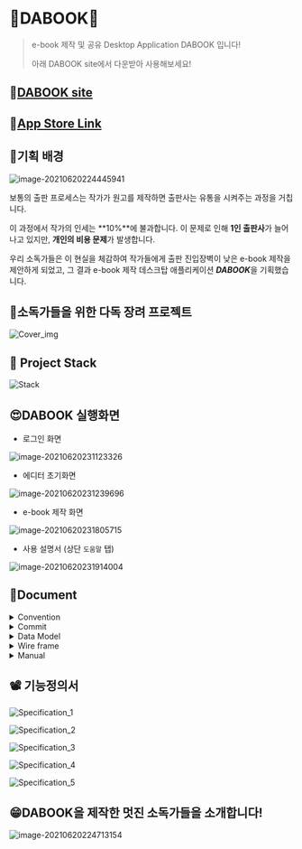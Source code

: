 # 📖DABOOK📖

> e-book 제작 및 공유 Desktop Application DABOOK 입니다!
>
> 아래 DABOOK site에서 다운받아 사용해보세요!

## 🎀[DABOOK site](https://contact.dabook.site)

## 🎊[App Store Link](https://apps.apple.com/kr/app/dabook/id1552689997?mt=12)

## 🎨기획 배경

![image-20210620224445941](images/image-20210620224445941.png)

 보통의 출판 프로세스는 작가가 원고를 제작하면 출판사는 유통을 시켜주는 과정을 거칩니다.

이 과정에서 작가의 인세는 **10%**에 불과합니다. 이 문제로 인해 **1인 출판사**가 늘어나고 있지만, **개인의 비용 문제**가 발생합니다. 

우리 소독가들은 이 현실을 체감하여 작가들에게 출판 진입장벽이 낮은 e-book 제작을 제안하게 되었고, 그 결과 e-book 제작 데스크탑 애플리케이션 ***DABOOK***을 기획했습니다.



## 💌소독가들을 위한 다독 장려 프로젝트

![Cover_img](Document/Book_Cover/Cover_img.png)

## 🍴 Project Stack
![Stack](Document/PJT_Stack/Stack.png)



## 😍DABOOK 실행화면

- 로그인 화면

![image-20210620231123326](images/image-20210620231123326.png)



- 에디터 초기화면

![image-20210620231239696](images/image-20210620231239696.png)



- e-book 제작 화면

![image-20210620231805715](images/image-20210620231805715.png)



- 사용 설명서 (상단 `도움말` 탭)

![image-20210620231914004](images/image-20210620231914004.png)

## 📃Document

<details>
    <summary> Convention </summary>
    <ul>
        <a href="Document/Convention/Java_Convention.md"><li> Java Convention</li></a>
        <a href="Document/Convention/Vue(Vuex)_Convention.md"><li> Vue(Vuex) Convention</li></a>
    </ul>
</details>
<details>
    <summary> Commit </summary>
    <ul>
        <a href="Document/Commit Rule/Git Commit Rule.md"><li> Git Commit Rule</li></a>
    </ul>
</details>
<details>
    <summary> Data Model </summary>
    <ul>
        <a href="Document/DataModel/MongoDB Data Model(JSON).md"><li> MongoDB Data Model </li></a>
    </ul>
</details>
<details>
    <summary> Wire frame </summary>
    <ul>
        <a href="Document/Wireframe/Project WireFrame Image.md"><li> Wireframe Image </li></a>
    </ul>
</details>
<details>
    <summary> Manual </summary>
    <ul>
        <a href="Document/Manual/Editor_Manual(한글).html"><li> Manual(한글) </li></a>
        <a href="Document/Manual/Editor_Manual(영어).html"><li> Manual(영어) </li></a>
    </ul>
</details>


## 📽 기능정의서

![Specification_1](Document/Specification/Specification_1.png)

![Specification_2](Document/Specification/Specification_2.png)

![Specification_3](Document/Specification/Specification_3.png)

![Specification_4](Document/Specification/Specification_4.png)

![Specification_5](Document/Specification/Specification_5.png)

## 😁DABOOK을 제작한 멋진 소독가들을 소개합니다!

![image-20210620224713154](images/image-20210620224713154.png)